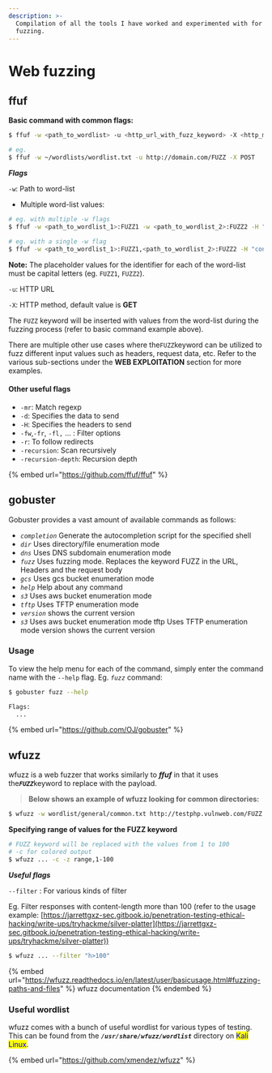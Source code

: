 ```yaml
---
description: >-
  Compilation of all the tools I have worked and experimented with for web
  fuzzing.
---
```


# Web fuzzing

## ffuf

**Basic command with common flags:**

```bash
$ ffuf -w <path_to_wordlist> -u <http_url_with_fuzz_keyword> -X <http_method>

# eg.
$ ffuf -w ~/wordlists/wordlist.txt -u http://domain.com/FUZZ -X POST
```

_**Flags**_

`-w`: Path to word-list

* Multiple word-list values:

```bash
# eg. with multiple -w flags
$ ffuf -w <path_to_wordlist_1>:FUZZ1 -w <path_to_wordlist_2>:FUZZ2 -H "content-type:application/x-www-form-urlencoded" -d "key1=FUZZ1&key2=FUZZ2"

# eg. with a single -w flag
$ ffuf -w <path_to_wordlist_1>:FUZZ1,<path_to_wordlist_2>:FUZZ2 -H "content-type:application/x-www-form-urlencoded" -d "key1=FUZZ1&key2=FUZZ2"
```

**Note:** The placeholder values for the identifier for each of the word-list must be capital letters (eg. `FUZZ1`, `FUZZ2`).

`-u`: HTTP URL

`-X`: HTTP method, default value is **GET**

The `FUZZ` keyword will be inserted with values from the word-list during the fuzzing process (refer to basic command example above).

There are multiple other use cases where the`FUZZ`keyword can be utilized to fuzz different input values such as headers, request data, etc. Refer to the various sub-sections under the **WEB EXPLOITATION** section for more examples.

#### Other useful flags

* `-mr`: Match regexp
* `-d`: Specifies the data to send
* `-H`: Specifies the headers to send
* `-fw`,`-fr`, `-fl,` ... : Filter options
* `-r`: To follow redirects
* `-recursion`: Scan recursively
* `-recursion-depth`: Recursion depth

{% embed url="https://github.com/ffuf/ffuf" %}

## gobuster

Gobuster provides a vast amount of available commands as follows:

* _`completion`_ Generate the autocompletion script for the specified shell
* _`dir`_ Uses directory/file enumeration mode
* _`dns`_ Uses DNS subdomain enumeration mode
* _`fuzz`_ Uses fuzzing mode. Replaces the keyword FUZZ in the URL, Headers and the request body
* _`gcs`_ Uses gcs bucket enumeration mode&#x20;
* _`help`_ Help about any command
* _`s3`_ Uses aws bucket enumeration mode&#x20;
* _`tftp`_ Uses TFTP enumeration mode&#x20;
* _`version`_ shows the current version
* _`s3`_ Uses aws bucket enumeration mode tftp Uses TFTP enumeration mode version shows the current version

### Usage

To view the help menu for each of the command, simply enter the command name with the `--help` flag.  Eg. _`fuzz`_ command:

```bash
$ gobuster fuzz --help 

Flags:
  ...
```

{% embed url="https://github.com/OJ/gobuster" %}

## wfuzz

wfuzz is a web fuzzer that works similarly to _**ffuf**_ in that it uses th&#x65;_**`FUZZ`**_&#x6B;eyword to replace with the payload.

> **Below shows an example of wfuzz looking for common directories:**

```bash
$ wfuzz -w wordlist/general/common.txt http://testphp.vulnweb.com/FUZZ
```

**Specifying range of values for the FUZZ keyword**

```bash
# FUZZ keyword will be replaced with the values from 1 to 100
# -c for colored output
$ wfuzz ... -c -z range,1-100 
```

_**Useful flags**_

`--filter` : For various kinds of filter

Eg. Filter responses with content-length more than 100 (refer to the usage example: [https://jarrettgxz-sec.gitbook.io/penetration-testing-ethical-hacking/write-ups/tryhackme/silver-platter](https://jarrettgxz-sec.gitbook.io/penetration-testing-ethical-hacking/write-ups/tryhackme/silver-platter))

```bash
$ wfuzz ... --filter "h>100"
```

{% embed url="https://wfuzz.readthedocs.io/en/latest/user/basicusage.html#fuzzing-paths-and-files" %}
wfuzz documentation
{% endembed %}

### Useful wordlist

wfuzz comes with a bunch of useful wordlist for various types of testing. This can be found from the _**`/usr/share/wfuzz/wordlist`**_ directory on <mark style="color:blue;">Kali Linux</mark>.

{% embed url="https://github.com/xmendez/wfuzz" %}
